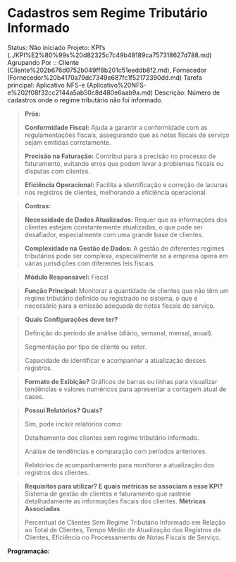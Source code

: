 # Cadastros sem Regime Tributário Informado

Status: Não iniciado
Projeto: KPI’s (../KPI%E2%80%99s%20d82325c7c49b48189ca757318627d788.md)
Agrupando Por :: Cliente (Cliente%202b676d0752b049ff8b201c51eeddb8f2.md), Fornecedor (Fornecedor%20b4170a79dc7349e687fc1f52172390dd.md)
Tarefa principal: Aplicativo NFS-e (Aplicativo%20NFS-e%202f08f32cc2144a5ab50c8d480e6aab9a.md)
Descrição: Número de cadastros onde o regime tributário não foi informado.

> **Prós:**
> 
> 
> **Conformidade Fiscal:** Ajuda a garantir a conformidade com as regulamentações fiscais, assegurando que as notas fiscais de serviço sejam emitidas corretamente.
> 
> **Precisão na Faturação:** Contribui para a precisão no processo de faturamento, evitando erros que podem levar a problemas fiscais ou disputas com clientes.
> 
> **Eficiência Operacional:** Facilita a identificação e correção de lacunas nos registros de clientes, melhorando a eficiência operacional.
> 

> **Contras:**
> 
> 
> **Necessidade de Dados Atualizados:** Requer que as informações dos clientes estejam constantemente atualizadas, o que pode ser desafiador, especialmente com uma grande base de clientes.
> 
> **Complexidade na Gestão de Dados:** A gestão de diferentes regimes tributários pode ser complexa, especialmente se a empresa opera em várias jurisdições com diferentes leis fiscais.
> 

> **Módulo Responsável:**
Fiscal
> 

> **Função Principal:**
Monitorar a quantidade de clientes que não têm um regime tributário definido ou registrado no sistema, o que é necessário para a emissão adequada de notas fiscais de serviço.
> 

> **Quais Configurações deve ter?**
> 
> 
> Definição do período de análise (diário, semanal, mensal, anual).
> 
> Segmentação por tipo de cliente ou setor.
> 
> Capacidade de identificar e acompanhar a atualização desses registros.
> 

> **Formato de Exibição?**
Gráficos de barras ou linhas para visualizar tendências e valores numéricos para apresentar a contagem atual de casos.
> 

> **Possuí Relatórios? Quais?**
> 
> 
> Sim, pode incluir relatórios como:
> 
> Detalhamento dos clientes sem regime tributário informado.
> 
> Análise de tendências e comparação com períodos anteriores.
> 
> Relatórios de acompanhamento para monitorar a atualização dos registros dos clientes.
> 

> **Requisitos para utilizar? E quais métricas se associam a esse KPI?**
Sistema de gestão de clientes e faturamento que rastreie detalhadamente as informações fiscais dos clientes.
**Métricas Associadas**
> 
> 
> Percentual de Clientes Sem Regime Tributário Informado em Relação ao Total de Clientes, Tempo Médio de Atualização dos Registros de Clientes, Eficiência no Processamento de Notas Fiscais de Serviço.
> 

**Programação:**